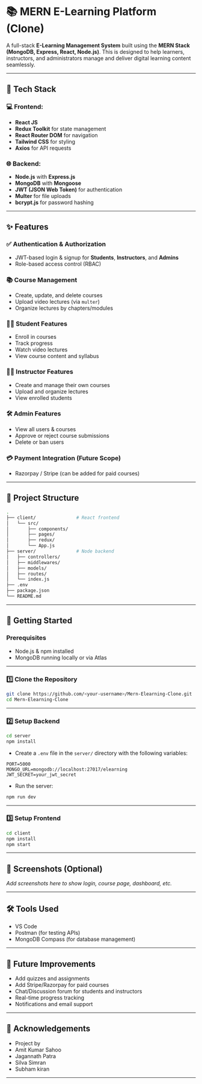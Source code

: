 # 📚 MERN E-Learning Platform (Clone)

A full-stack **E-Learning Management System** built using the **MERN Stack (MongoDB, Express, React, Node.js)**. This is designed to help learners, instructors, and administrators manage and deliver digital learning content seamlessly.

---

## 🔧 Tech Stack

### 💻 Frontend:
- **React JS**
- **Redux Toolkit** for state management
- **React Router DOM** for navigation
- **Tailwind CSS** for styling
- **Axios** for API requests

### 🌐 Backend:
- **Node.js** with **Express.js**
- **MongoDB** with **Mongoose**
- **JWT (JSON Web Token)** for authentication
- **Multer** for file uploads
- **bcrypt.js** for password hashing

---

## ✨ Features

### ✅ Authentication & Authorization
- JWT-based login & signup for **Students**, **Instructors**, and **Admins**
- Role-based access control (RBAC)

### 📚 Course Management
- Create, update, and delete courses
- Upload video lectures (via `multer`)
- Organize lectures by chapters/modules

### 🧑‍🎓 Student Features
- Enroll in courses
- Track progress
- Watch video lectures
- View course content and syllabus

### 👨‍🏫 Instructor Features
- Create and manage their own courses
- Upload and organize lectures
- View enrolled students

### 🛠️ Admin Features
- View all users & courses
- Approve or reject course submissions
- Delete or ban users

### 💳 Payment Integration (Future Scope)
- Razorpay / Stripe (can be added for paid courses)

---

## 📂 Project Structure

```bash
.
├── client/               # React frontend
│   └── src/
│       ├── components/
│       ├── pages/
│       ├── redux/
│       └── App.js
├── server/               # Node backend
│   ├── controllers/
│   ├── middlewares/
│   ├── models/
│   ├── routes/
│   └── index.js
├── .env
├── package.json
└── README.md
```

---

## 🚀 Getting Started

### Prerequisites
- Node.js & npm installed
- MongoDB running locally or via Atlas

---

### 1️⃣ Clone the Repository
```bash
git clone https://github.com/<your-username>/Mern-Elearning-Clone.git
cd Mern-Elearning-Clone
```

---

### 2️⃣ Setup Backend

```bash
cd server
npm install
```

- Create a `.env` file in the `server/` directory with the following variables:

```env
PORT=5000
MONGO_URL=mongodb://localhost:27017/elearning
JWT_SECRET=your_jwt_secret
```

- Run the server:

```bash
npm run dev
```

---

### 3️⃣ Setup Frontend

```bash
cd client
npm install
npm start
```

---

## 📸 Screenshots (Optional)
_Add screenshots here to show login, course page, dashboard, etc._

---

## 🛠️ Tools Used
- VS Code
- Postman (for testing APIs)
- MongoDB Compass (for database management)

---

## 🧪 Future Improvements
- Add quizzes and assignments
- Add Stripe/Razorpay for paid courses
- Chat/Discussion forum for students and instructors
- Real-time progress tracking
- Notifications and email support

---

## 🙌 Acknowledgements
- Project by 
- Amit Kumar Sahoo
- Jagannath Patra
- Silva Simran
- Subham kiran

---